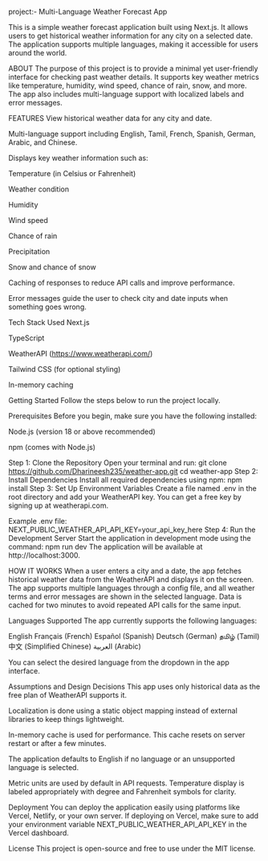 project:- Multi-Language Weather Forecast App

This is a simple weather forecast application built using Next.js. It allows users to get historical weather information for any city on a selected date. The application supports multiple languages, making it accessible for users around the world.

ABOUT
The purpose of this project is to provide a minimal yet user-friendly interface for checking past weather details. It supports key weather metrics like temperature, humidity, wind speed, chance of rain, snow, and more. The app also includes multi-language support with localized labels and error messages.

FEATURES
View historical weather data for any city and date.

Multi-language support including English, Tamil, French, Spanish, German, Arabic, and Chinese.

Displays key weather information such as:

Temperature (in Celsius or Fahrenheit)

Weather condition

Humidity

Wind speed

Chance of rain

Precipitation

Snow and chance of snow

Caching of responses to reduce API calls and improve performance.

Error messages guide the user to check city and date inputs when something goes wrong.

Tech Stack Used
Next.js

TypeScript

WeatherAPI (https://www.weatherapi.com/)

Tailwind CSS (for optional styling)

In-memory caching

Getting Started
Follow the steps below to run the project locally.

Prerequisites
Before you begin, make sure you have the following installed:

Node.js (version 18 or above recommended)

npm (comes with Node.js)

Step 1: Clone the Repository
Open your terminal and run:
    git clone https://github.com/Dharineesh235/weather-app.git
    cd weather-app
Step 2: Install Dependencies
Install all required dependencies using npm:
    npm install
Step 3: Set Up Environment Variables
Create a file named .env in the root directory and add your WeatherAPI key. You can get a free key by signing up at weatherapi.com.

Example .env file:
    NEXT_PUBLIC_WEATHER_API_API_KEY=your_api_key_here
Step 4: Run the Development Server
Start the application in development mode using the command:
    npm run dev
The application will be available at http://localhost:3000.

HOW IT WORKS
When a user enters a city and a date, the app fetches historical weather data from the WeatherAPI and displays it on the screen. The app supports multiple languages through a config file, and all weather terms and error messages are shown in the selected language. Data is cached for two minutes to avoid repeated API calls for the same input.

Languages Supported
The app currently supports the following languages:

English
Français (French)
Español (Spanish)
Deutsch (German)
தமிழ் (Tamil)
中文 (Simplified Chinese)
العربية (Arabic)

You can select the desired language from the dropdown in the app interface.

Assumptions and Design Decisions
This app uses only historical data as the free plan of WeatherAPI supports it.

Localization is done using a static object mapping instead of external libraries to keep things lightweight.

In-memory cache is used for performance. This cache resets on server restart or after a few minutes.

The application defaults to English if no language or an unsupported language is selected.

Metric units are used by default in API requests. Temperature display is labeled appropriately with degree and Fahrenheit symbols for clarity.

Deployment
You can deploy the application easily using platforms like Vercel, Netlify, or your own server. If deploying on Vercel, make sure to add your environment variable NEXT_PUBLIC_WEATHER_API_API_KEY in the Vercel dashboard.

License
This project is open-source and free to use under the MIT license.